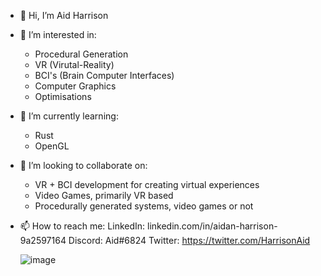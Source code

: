 - 👋 Hi, I’m Aid Harrison
- 👀 I’m interested in:
  - Procedural Generation
  - VR (Virutal-Reality)
  - BCI's (Brain Computer Interfaces)
  - Computer Graphics
  - Optimisations
- 🌱 I’m currently learning:
  - Rust
  - OpenGL
- 💞️ I’m looking to collaborate on:
  - VR + BCI development for creating virtual experiences
  - Video Games, primarily VR based
  - Procedurally generated systems, video games or not
- 📫 How to reach me:
  LinkedIn: linkedin.com/in/aidan-harrison-9a2597164
  Discord: Aid#6824
  Twitter: https://twitter.com/HarrisonAid
  
  ![image](https://user-images.githubusercontent.com/34375218/134702518-f47e0387-703f-4746-bfc5-f646cf188384.png)

